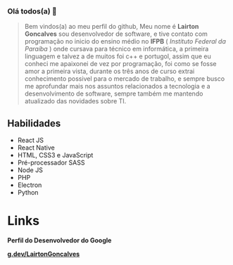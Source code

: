### **Olá todos(a)** 👋

> Bem vindos(a) ao meu perfil do github, Meu nome é **Lairton Goncalves** sou desenvolvedor de software, e tive contato com programação no inicio do ensino médio no **IFPB** ( _Instituto Federal da Paraíba_ ) onde cursava para técnico em informática, a primeira linguagem e talvez a de muitos foi c++ e portugol, assim que eu conheci me apaixonei de vez por programação, foi como se fosse amor a primeira vista, durante os três anos de curso extrai conhecimento possivel para o mercado de trabalho, e sempre busco me aprofundar mais nos assuntos relacionados a tecnologia e a desenvolvimento de software, sempre também me mantendo atualizado das novidades sobre TI. 

## **Habilidades**
- React JS
- React Native
- HTML, CSS3 e JavaScript
- Pré-processador SASS
- Node JS
- PHP
- Electron
- Python

# **Links**
**Perfil do Desenvolvedor do Google**

**[g.dev/LairtonGoncalves](https://g.dev/LairtonGoncalves)**

